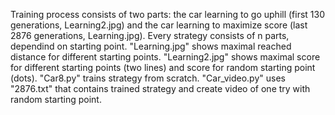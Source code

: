 Training process consists of two parts: the car learning to go uphill (first 130 generations, Learning2.jpg) and the car learning to maximize score (last 2876 generations,  Learning.jpg). Every strategy consists of n parts, dependind on starting point. "Learning.jpg" shows maximal reached distance for different starting points. "Learning2.jpg" shows maximal score for different starting points (two lines) and score for random starting point (dots). "Car8.py" trains strategy from scratch. "Car_video.py" uses "2876.txt" that contains trained strategy and create video of one try with random starting point.
